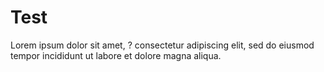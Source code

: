 <link rel="stylesheet" type="text/css" href="/technote/my.css" />

# Test

Lorem ipsum dolor sit amet, <span class="r">?</span> consectetur adipiscing elit, sed do eiusmod tempor incididunt ut labore et dolore magna aliqua. 
